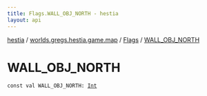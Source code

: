 ```yaml
---
title: Flags.WALL_OBJ_NORTH - hestia
layout: api
---
```


<div class='api-docs-breadcrumbs'><a href="../../index.html">hestia</a> / <a href="../index.html">worlds.gregs.hestia.game.map</a> / <a href="index.html">Flags</a> / <a href="./-w-a-l-l_-o-b-j_-n-o-r-t-h.html">WALL_OBJ_NORTH</a></div>

# WALL_OBJ_NORTH

<div class="signature"><code><span class="keyword">const</span> <span class="keyword">val </span><span class="identifier">WALL_OBJ_NORTH</span><span class="symbol">: </span><a href="https://kotlinlang.org/api/latest/jvm/stdlib/kotlin/-int/index.html"><span class="identifier">Int</span></a></code></div>
